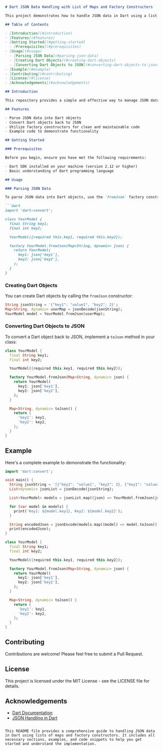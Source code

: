 

```markdown
# Dart JSON Data Handling with List of Maps and Factory Constructors

This project demonstrates how to handle JSON data in Dart using a list of maps and factory constructors. It covers the parsing of JSON data, creating Dart objects from JSON, and converting Dart objects back to JSON.

## Table of Contents

- [Introduction](#introduction)
- [Features](#features)
- [Getting Started](#getting-started)
  - [Prerequisites](#prerequisites)
- [Usage](#usage)
  - [Parsing JSON Data](#parsing-json-data)
  - [Creating Dart Objects](#creating-dart-objects)
  - [Converting Dart Objects to JSON](#converting-dart-objects-to-json)
- [Example](#example)
- [Contributing](#contributing)
- [License](#license)
- [Acknowledgements](#acknowledgements)

## Introduction

This repository provides a simple and effective way to manage JSON data in Dart applications using lists of maps and factory constructors. This approach is particularly useful for developers looking to work with structured data received from APIs or other sources in their Dart applications.

## Features

- Parse JSON data into Dart objects
- Convert Dart objects back to JSON
- Utilize factory constructors for clean and maintainable code
- Example code to demonstrate functionality

## Getting Started

### Prerequisites

Before you begin, ensure you have met the following requirements:

- Dart SDK installed on your machine (version 2.12 or higher)
- Basic understanding of Dart programming language

## Usage

### Parsing JSON Data

To parse JSON data into Dart objects, use the `fromJson` factory constructor:

```dart
import 'dart:convert';

class YourModel {
  final String key1;
  final int key2;

  YourModel({required this.key1, required this.key2});

  factory YourModel.fromJson(Map<String, dynamic> json) {
    return YourModel(
      key1: json['key1'],
      key2: json['key2'],
    );
  }
}
```

### Creating Dart Objects

You can create Dart objects by calling the `fromJson` constructor:

```dart
String jsonString = '{"key1": "value1", "key2": 2}';
Map<String, dynamic> userMap = jsonDecode(jsonString);
YourModel model = YourModel.fromJson(userMap);
```

### Converting Dart Objects to JSON

To convert a Dart object back to JSON, implement a `toJson` method in your class:

```dart
class YourModel {
  final String key1;
  final int key2;

  YourModel({required this.key1, required this.key2});

  factory YourModel.fromJson(Map<String, dynamic> json) {
    return YourModel(
      key1: json['key1'],
      key2: json['key2'],
    );
  }

  Map<String, dynamic> toJson() {
    return {
      'key1': key1,
      'key2': key2,
    };
  }
}
```

## Example

Here's a complete example to demonstrate the functionality:

```dart
import 'dart:convert';

void main() {
  String jsonString = '[{"key1": "value1", "key2": 2}, {"key1": "value3", "key2": 4}]';
  List<dynamic> jsonList = jsonDecode(jsonString);

  List<YourModel> models = jsonList.map((json) => YourModel.fromJson(json)).toList();

  for (var model in models) {
    print('Key1: ${model.key1}, Key2: ${model.key2}');
  }

  String encodedJson = jsonEncode(models.map((model) => model.toJson()).toList());
  print(encodedJson);
}

class YourModel {
  final String key1;
  final int key2;

  YourModel({required this.key1, required this.key2});

  factory YourModel.fromJson(Map<String, dynamic> json) {
    return YourModel(
      key1: json['key1'],
      key2: json['key2'],
    );
  }

  Map<String, dynamic> toJson() {
    return {
      'key1': key1,
      'key2': key2,
    };
  }
}
```

## Contributing

Contributions are welcome! Please feel free to submit a Pull Request.

## License

This project is licensed under the MIT License - see the LICENSE file for details.

## Acknowledgements

- [Dart Documentation](https://dart.dev/guides)
- [JSON Handling in Dart](https://dart.dev/tutorials/web/json)
```

This README file provides a comprehensive guide to handling JSON data in Dart using lists of maps and factory constructors. It includes all necessary sections, examples, and code snippets to help you get started and understand the implementation.
